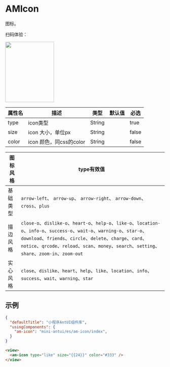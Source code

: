 # AMIcon

图标。

扫码体验：

<img src="https://gw.alipayobjects.com/mdn/miniProgram_mendian/afts/img/A*mQn6SLUq1KkAAAAAAAAAAABjARQnAQ" width="154" height="190" />

| 属性名 | 描述 | 类型 | 默认值 | 必选 |
| ---- | ---- | ---- | ---- | ---- |
| type | icon类型 | String | | true |
| size | icon 大小，单位px | String | | false |
| color | icon 颜色，同css的color | String | | false |


| 图标风格 | type有效值 |
| ---- | ---- |
| 基础类型 | `arrow-left`、 `arrow-up`、 `arrow-right`、 `arrow-down`、`cross`、`plus` |
| 描边风格 | `close-o`、`dislike-o`、`heart-o`、`help-o`、`like-o`、`location-o`、`info-o`、`success-o`、`wait-o`、`warning-o`、`star-o`、`download`、`friends`、`circle`、`delete`、`charge`、`card`、`notice`、`qrcode`、`reload`、`scan`、`money`、`search`、`setting`、`share`、`zoom-in`、`zoom-out` |
| 实心风格 | `close`、`dislike`、`heart`、`help`、`like`、`location`、`info`、`success`、`wait`、`warning`、`star` |

## 示例

```json
{
  "defaultTitle": "小程序AntUI组件库",
  "usingComponents": {
    "am-icon": "mini-antui/es/am-icon/index",
  }
}
```

```html
<view>
  <am-icon type="like" size="{{24}}" color="#333" />
</view>
```